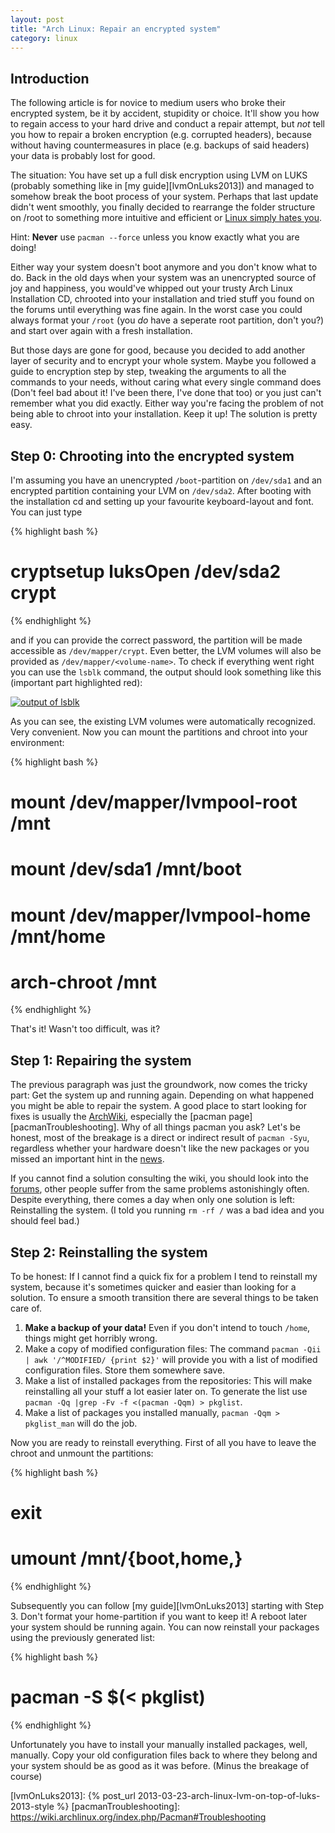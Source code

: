 ```yaml
---
layout: post
title: "Arch Linux: Repair an encrypted system"
category: linux
---
```

## Introduction

The following article is for novice to medium users who broke their encrypted system, be it by accident, stupidity or choice. It'll show you how to regain access to your hard drive and conduct a repair attempt, but *not* tell you how to repair a broken encryption (e.g. corrupted headers), because without having countermeasures in place (e.g. backups of said headers) your data is probably lost for good.

<!--more-->

The situation: You have set up a full disk encryption using LVM on LUKS (probably something like in [my guide][lvmOnLuks2013]) and managed to somehow break the boot process of your system. Perhaps that last update didn't went smoothly, you finally decided to rearrange the folder structure on /root to something more intuitive and efficient or [Linux simply hates you][hateGoogle].

Hint: **Never** use `pacman --force` unless you know exactly what you are doing!

Either way your system doesn't boot anymore and you don't know what to do. Back in the old days when your system was an unencrypted source of joy and happiness, you would've whipped out your trusty Arch Linux Installation CD, chrooted into your installation and tried stuff you found on the forums until everything was fine again. In the worst case you could always format your `/root` (you *do* have a seperate root partition, don't you?) and start over again with a fresh installation.

But those days are gone for good, because you decided to add another layer of security and to encrypt your whole system. Maybe you followed a guide to encryption step by step, tweaking the arguments to all the commands to your needs, without caring what every single command does (Don't feel bad about it! I've been there, I've done that too) or you just can't remember what you did exactly. Either way you're facing the problem of not being able to chroot into your installation. Keep it up! The solution is pretty easy.

## Step 0: Chrooting into the encrypted system 

I'm assuming you have an unencrypted `/boot`-partition on `/dev/sda1` and an encrypted partition containing your LVM on `/dev/sda2`. After booting with the installation cd and setting up your favourite keyboard-layout and font. You can just type

{% highlight bash %}
# cryptsetup luksOpen /dev/sda2 crypt
{% endhighlight %}

and if you can provide the correct password, the partition will be made accessible as `/dev/mapper/crypt`. Even better, the LVM volumes will also be provided as `/dev/mapper/<volume-name>`. To check if everything went right you can use the `lsblk` command, the output should look something like this (important part highlighted red):

[![output of lsblk][lsblk]][lsblk]

As you can see, the existing LVM volumes were automatically recognized. Very convenient. Now you can mount the partitions and chroot into your environment:

{% highlight bash %}
# mount /dev/mapper/lvmpool-root /mnt
# mount /dev/sda1 /mnt/boot
# mount /dev/mapper/lvmpool-home /mnt/home
# arch-chroot /mnt
{% endhighlight %}

That's it! Wasn't too difficult, was it? 

## Step 1: Repairing the system

The previous paragraph was just the groundwork, now comes the tricky part: Get the system up and running again. Depending on what happened you might be able to repair the system. A good place to start looking for fixes is usually the [ArchWiki][archWiki], especially the [pacman page][pacmanTroubleshooting]. Why of all things pacman you ask? Let's be honest, most of the breakage is a direct or indirect result of `pacman -Syu`, regardless whether your hardware doesn't like the new packages or you missed an important hint in the [news][archNews].

If you cannot find a solution consulting the wiki, you should look into the [forums][archForums], other people suffer from the same problems astonishingly often. Despite everything, there comes a day when only one solution is left: Reinstalling the system. (I told you running `rm -rf /` was a bad idea and you should feel bad.)

## Step 2: Reinstalling the system

To be honest: If I cannot find a quick fix for a problem I tend to reinstall my system, because it's sometimes quicker and easier than looking for a solution. To ensure a smooth transition there are several things to be taken care of.

1. **Make a backup of your data!** Even if you don't intend to touch `/home`, things might get horribly wrong.
2. Make a copy of modified configuration files: The command `pacman -Qii | awk '/^MODIFIED/ {print $2}'` will provide you with a list of modified configuration files. Store them somewhere save.
3. Make a list of installed packages from the repositories: This will make reinstalling all your stuff a lot easier later on. To generate the list use `pacman -Qq |grep -Fv -f <(pacman -Qqm) > pkglist`.
4. Make a list of packages you installed manually, `pacman -Qqm > pkglist_man` will do the job.

Now you are ready to reinstall everything. First of all you have to leave the chroot and unmount the partitions:

{% highlight bash %}
# exit
# umount /mnt/{boot,home,}
{% endhighlight %}

Subsequently you can follow [my guide][lvmOnLuks2013] starting with Step 3. Don't format your home-partition if you want to keep it! A reboot later your system should be running again. You can now reinstall your packages using the previously generated list:

{% highlight bash %}
# pacman -S $(< pkglist)
{% endhighlight %}

Unfortunately you have to install your manually installed packages, well, manually. Copy your old configuration files back to where they belong and your system should be as good as it was before. (Minus the breakage of course) 

[archForums]: https://bbs.archlinux.org/viewforum.php?id=44
[archNews]: https://www.archlinux.org/news/
[archWiki]: https://wiki.archlinux.org/index.php
[hateGoogle]: https://www.google.de/search?q=linux+hates+me
[lsblk]: {{site.url}}/assets/img/repair-encrypted/lsblk.png
[lvmOnLuks2013]: {% post_url 2013-03-23-arch-linux-lvm-on-top-of-luks-2013-style %} 
[pacmanTroubleshooting]: https://wiki.archlinux.org/index.php/Pacman#Troubleshooting
